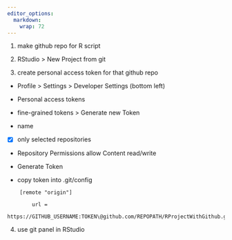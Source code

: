 ```yaml
---
editor_options: 
  markdown: 
    wrap: 72
---
```


1.  make github repo for R script

2.  RStudio \> New Project from git

3.  create personal access token for that github repo

-   Profile \> Settings \> Developer Settings (bottom left)

-   Personal access tokens

-   fine-grained tokens \> Generate new Token

-   name

-   [x] only selected repositories

-   Repository Permissions allow Content read/write

-   Generate Token

-   copy token into .git/config


<!-- -->

        [remote "origin"]

            url =
            https://GITHUB_USERNAME:TOKEN\@github.com/REPOPATH/RProjectWithGithub.git

4.  use git panel in RStudio

